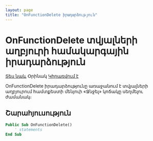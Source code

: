 ```yaml
---
layout: page
title: "OnFunctionDelete իրադարձություն"
---
```


# OnFunctionDelete տվյալների աղբյուրի համակարգային իրադարձություն

[Տես նաև](OnFunctionEdit.md) Օրինակ [Կիրառվում է](../Defs/Data.md)

OnFunctionDelete իրադարձությունը առաջանում է տվյալների աղբյուրում համտքեստի մենյուի «Ջնջել» կոճակը սեղմելու ժամանակ։ 

## Շարահյուսություն

``` vb
Public Sub OnFunctionDelete()
    ' statements
End Sub
```
